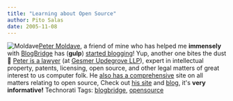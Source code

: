 ```yaml
---
title: "Learning about Open Source"
author: Pito Salas
date: 2005-11-08
---
```




![Moldave](https://i0.wp.com/s3.media.squarespace.com/production/1075723/12829350/weblogs/images/moldave.jpg?resize=74%2C114)[Peter
Moldave](<http://opensourcelegal.org/>), a friend of mine who has helped me
**immensely** with [BlogBridge](<http://www.blogbridge.com/>) has (**gulp**)
[started blogging](<http://opensourcelegal.org/blog/>)! Yup, another one bites
the dust 🙂 [Peter is a lawyer](<http://opensourcelegal.org/bio/>) (at [Gesmer
Updegrove LLP](<http://www.gesmer.com/>)), expert in intellectual property,
patents, licensing, open source, and other legal matters of great interest to
us computer folk.  He [also has a
comprehensive](<http://opensourcelegal.org/>) site on all matters relating to
open source, Check out [his site](<http://opensourcelegal.org/>) and
[blog](<http://opensourcelegal.org/blog/>), it's **very informative!**
Technorati Tags: [blogbridge](<http://www.technorati.com/tag/blogbridge>),
[opensource](<http://www.technorati.com/tag/opensource>)


